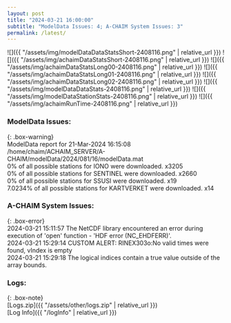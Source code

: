 ```yaml
---
layout: post
title: "2024-03-21 16:00:00"
subtitle: "ModelData Issues: 4; A-CHAIM System Issues: 3"
permalink: /latest/
---
```


![]({{ "/assets/img/modelDataDataStatsShort-2408116.png" | relative_url }})
![]({{ "/assets/img/achaimDataStatsShort-2408116.png" | relative_url }})
![]({{ "/assets/img/achaimDataStatsLong00-2408116.png" | relative_url }})
![]({{ "/assets/img/achaimDataStatsLong01-2408116.png" | relative_url }})
![]({{ "/assets/img/achaimDataStatsLong02-2408116.png" | relative_url }})
![]({{ "/assets/img/modelDataDataStats-2408116.png" | relative_url }})
![]({{ "/assets/img/modelDataStationStats-2408116.png" | relative_url }})
![]({{ "/assets/img/achaimRunTime-2408116.png" | relative_url }})


### ModelData Issues:  
  
{: .box-warning}  
 ModelData report for 21-Mar-2024 16:15:08   
 /home/chaim/ACHAIM_SERVER/A-CHAIM/modelData/2024/081/16/modelData.mat   
 0% of all possible stations for IONO were downloaded. x3205   
 0% of all possible stations for SENTINEL were downloaded. x2660   
 0% of all possible stations for SSUSI were downloaded. x19   
 7.0234% of all possible stations for KARTVERKET were downloaded. x14   
  
### A-CHAIM System Issues:  
  
{: .box-error}  
2024-03-21 15:11:57 The NetCDF library encountered an error during execution of 'open' function - 'HDF error (NC_EHDFERR)'.  
2024-03-21 15:29:14 CUSTOM ALERT: RINEX303o:No valid times were found, vIndex is empty  
2024-03-21 15:29:18 The logical indices contain a true value outside of the array bounds.  

### Logs:  
  
{: .box-note}  
[Logs.zip]({{ "/assets/other/logs.zip" | relative_url }})  
[Log Info]({{ "/logInfo" | relative_url }})  
